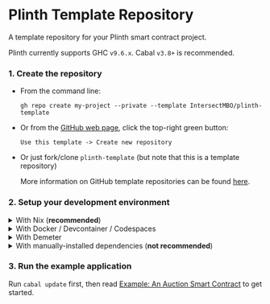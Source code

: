 # Plinth Template Repository 

A template repository for your Plinth smart contract project.

Plinth currently supports GHC `v9.6.x`. Cabal `v3.8+` is recommended.

### 1. Create the repository

- From the command line:

  ```
  gh repo create my-project --private --template IntersectMBO/plinth-template
  ```

- Or from the [GitHub web page](https://github.com/IntersectMBO/plinth-template), click the top-right green button:

  `Use this template -> Create new repository`

- Or just fork/clone `plinth-template` (but note that this is a template repository)

  More information on GitHub template repositories can be found [here](https://docs.github.com/en/repositories/creating-and-managing-repositories/creating-a-repository-from-a-template).

### 2. Setup your development environment

<details>
  <summary> With Nix (<b>recommended</b>) </summary>

  1. Follow [these instructions](https://github.com/input-output-hk/iogx/blob/main/doc/nix-setup-guide.md) to install and configure nix, <b>even if you already have it installed</b>.
     
  2. Then enter the shell using `nix develop`.

  > NOTE:  
  > The nix files inside this template follow the [`iogx` template](https://github.com/input-output-hk/iogx), but you can delete and replace them with your own. In that case, you might want to include the [`devx` flake](https://github.com/input-output-hk/devx/issues) in your flake inputs as a starting point to supply all the necessary dependencies, making sure to use one of the `-iog` flavors.

  > NOTE (for Windows users):<br>
  > Make sure to have [WSL2](https://learn.microsoft.com/en-us/windows/wsl/install#upgrade-version-from-wsl-1-to-wsl-2) and the [WSL](https://marketplace.visualstudio.com/items?itemName=ms-vscode-remote.remote-wsl) VSCode extension (if using VSCode) installed before the Nix setup.
</details>

<details>
  <summary> With Docker / Devcontainer / Codespaces </summary>
  
  - **Docker + Codespaces:** From the [GitHub web page](https://github.com/IntersectMBO/plinth-template), click the top-right green button:

    `Use this template -> Open in a codespace`

  - **Docker + Devcontainer:**
    1. Make sure to have [VSCode](https://code.visualstudio.com/) installed with the [Dev Containers](https://marketplace.visualstudio.com/items?itemName=ms-vscode-remote.remote-containers) extension.
    2. Open this project in VSCode and let it create a local codespace for you (See Dev Containers instructions, if needed).

  - **Stand-alone Docker:** Change the `/path/to/my-project` accordingly and run:

  ```
    docker run \
      -v /path/to/my-project:/workspaces/my-project \
      -it ghcr.io/input-output-hk/devx-devcontainer:x86_64-linux.ghc96-iog
  ```

  > NOTE:
  > You can modify your [`devcontainer.json`](./.devcontainer/devcontainer.json) file to customize the container (more info [here](https://github.com/input-output-hk/devx?tab=readme-ov-file#vscode-devcontainer--github-codespace-support)).

  > NOTE:  
  > When using this approach, you can ignore/delete/replace the Nix files entirely.

  > NOTE (for Windows users):<br>
  > It is recommended to install and run Docker on your native OS. If you want to run Docker Desktop inside a VM, read through [these notes](https://docs.docker.com/desktop/setup/vm-vdi/).
</details>

<details>
  <summary> With Demeter </summary>
  
  1. Create an account in [Demeter](https://demeter.run/).
  
  2. Follow [their instructions](https://docs.demeter.run/guides/getting-started) to setup a remote development environment.

  > IMPORTANT:  
  > Demeter uses its own infrastructure and packages. If something is not working correctly, please contact them before creating an issue.

  > NOTE:  
  > When using this approach, you can ignore/delete/replace the Nix files entirely.
</details>

<details>
  <summary> With manually-installed dependencies (<b>not recommended</b>) </summary>
  <br>
  
  Follow the instructions for [cardano-node](https://developers.cardano.org/docs/get-started/cardano-node/installing-cardano-node/) for a custom setup.

  > NOTE:  
  > When using this approach, you can ignore/delete/replace the Nix files entirely.
</details>

### 3. Run the example application

Run `cabal update` first, then read [Example: An Auction Smart Contract](https://plutus.cardano.intersectmbo.org/docs/category/example-an-auction-smart-contract) to get started.
